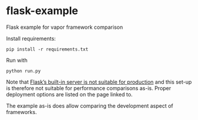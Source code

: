 # flask-example
Flask example for vapor framework comparison

Install requirements:
```
pip install -r requirements.txt
```

Run with
```
python run.py
```

Note that [Flask’s built-in server is not suitable for production](http://flask.pocoo.org/docs/0.11/deploying/#deployment) and
this set-up is therefore not suitable for performance comparisons as-is. Proper deployment options are listed on the page linked to.

The example as-is does allow comparing the development aspect of frameworks.
